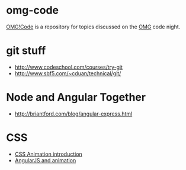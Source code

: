 omg-code
========

[OMG!Code](https://github.com/jamesharr/omg-code) is a repository for topics discussed on the [OMG](http://omahamakergroup.org) code night.


git stuff
========
* http://www.codeschool.com/courses/try-git
* http://www.sbf5.com/~cduan/technical/git/

Node and Angular Together
========
* http://briantford.com/blog/angular-express.html

CSS
========
* [CSS Animation introduction](http://www.w3schools.com/css3/css3_animations.asp)
* [AngularJS and animation](http://www.youtube.com/watch?v=W13qDdJDHp8&t=13m52s)
